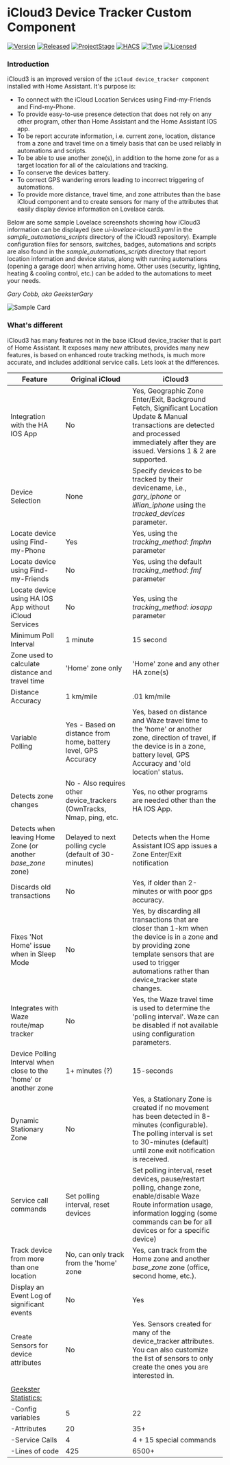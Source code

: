 # iCloud3  Device Tracker Custom Component

[![Version](https://img.shields.io/badge/Version-2.0-blue.svg)](https://github.com/gcobb321/icloud3)
[![Released](https://img.shields.io/badge/Released-November_17,_2019-blue.svg)](https://github.com/gcobb321/icloud3)
[![ProjectStage](https://img.shields.io/badge/ProjectStage-General_Availability-red.svg)](https://github.com/gcobb321/icloud3)
[![HACS](https://img.shields.io/badge/Default-orange.svg)](https://github.com/gcobb321/icloud3)
[![Type](https://img.shields.io/badge/Type-Custom_Component-orange.svg)](https://github.com/gcobb321/icloud3)
[![Licensed](https://img.shields.io/badge/Licesned-MIT-green.svg)](https://github.com/gcobb321/icloud3)

### Introduction

iCloud3 is an improved version of the `iCloud device_tracker component` installed with Home Assistant.  It's  purpose is:

* To connect with the iCloud Location Services using Find-my-Friends and Find-my-Phone.
* To provide easy-to-use presence detection that does not rely on any other program, other than Home Assistant and the Home Assistant IOS app.
* To be report accurate information, i.e. current zone, location, distance from a zone and travel time on a timely basis that can be used reliably in automations and scripts.
* To be able to use another zone(s), in addition to the home zone for as a target location for all of the calculations and tracking.
* To conserve the devices battery.
* To correct GPS wandering errors leading to incorrect triggering of automations.
* To provide more distance, travel time, and zone attributes than the base iCloud component and to create sensors for many of the attributes that easily display device information on Lovelace cards.

Below are some sample Lovelace screenshots showing how iCloud3 information can be displayed (see *ui-lovelace-icloud3.yaml* in the *sample_automations_scripts* directory of the iCloud3 repository). Example configuration files for sensors, switches, badges, automations and scripts are also found in the *sample_automations_scripts* directory that report location information and device status, along with running automations (opening a garage door) when arriving home. Other uses (security, lighting, heating & cooling control, etc.) can be added to the automations to meet your needs.

*Gary Cobb, aka GeeksterGary*


![Sample Card](https://github.com/gcobb321/icloud3/blob/master/docs/images/readme.jpg)


### What's different

iCloud3 has many features not in the base iCloud device_tracker that is part of Home Assistant. It exposes many new attributes, provides many new features, is based on enhanced route tracking methods, is much more accurate, and includes additional service calls. Lets look at the differences.

| Feature | Original iCloud | iCloud3 |
|---------|-----------------|---------|
| Integration with the HA IOS App            | No                                                           | Yes, Geographic Zone Enter/Exit, Background Fetch, Significant Location Update & Manual transactions are detected and processed immediately after they are issued. Versions 1 & 2 are supported.|
| Device Selection                           | None                                                         | Specify devices to be tracked by their devicename, i.e., *gary_iphone* or *lillian_iphone* using the *tracked_devices* parameter. |
| Locate device using Find-my-Phone | Yes | Yes, using the *tracking_method: fmphn* parameter |
| Locate device using Find-my-Friends | No | Yes, using the default *tracking_method: fmf* parameter |
| Locate device using HA IOS App without iCloud Services | No | Yes, using the *tracking_method: iosapp* parameter |
| Minimum Poll Interval | 1 minute | 15 second |
| Zone used to calculate distance and travel time | 'Home' zone only | 'Home' zone and any other HA zone(s) |
| Distance Accuracy | 1 km/mile | .01 km/mile |
| Variable Polling | Yes - Based on distance from home, battery level, GPS Accuracy | Yes, based on distance and Waze travel time to the 'home' or another zone, direction of travel, if the device is in a zone, battery level, GPS Accuracy and 'old location' status. |
| Detects zone changes | No - Also requires other device_trackers (OwnTracks, Nmap, ping, etc. | Yes, no other programs are needed other than the HA IOS App. |
| Detects when leaving Home Zone (or another *base_zone* zone) | Delayed to next polling cycle (default of 30-minutes) | Detects when the Home Assistant IOS app issues a Zone Enter/Exit notification |
| Discards old transactions | No | Yes, if older than 2-minutes or with poor gps accuracy. |
| Fixes 'Not Home' issue when in Sleep Mode | No | Yes, by discarding all transactions that are closer than 1-km when the device is in a zone and by providing zone template sensors that are used to trigger automations rather than device_tracker state changes. |
| Integrates with Waze route/map tracker | No | Yes, the Waze travel time is used to determine the 'polling interval'. Waze can be disabled if not available using configuration parameters. |
| Device Polling Interval when close to the 'home' or another zone | 1+ minutes (?) | 15-seconds |
| Dynamic Stationary Zone | No | Yes, a Stationary Zone is created if no movement has been detected in 8-minutes (configurable). The polling interval is set to 30-minutes (default) until zone exit notification is received. |
| Service call commands | Set polling interval, reset devices | Set polling interval, reset devices, pause/restart polling, change zone, enable/disable Waze Route information usage, information logging (some commands can be for all devices or for a specific device) |
| Track device from more than one location | No, can only track from the 'home' zone | Yes, can track from the Home zone and another *base_zone* zone (office, second home, etc.). |
| Display an Event Log of significant events | No | Yes |
| Create Sensors for device attributes | No | Yes. Sensors created for many of the device_tracker attributes. You can also customize the list of sensors to only create the ones you are interested in. |
| | | |
| <u>Geekster Statistics:</u> | | |
| -Config variables | 5 | 22 |
| -Attributes | 20 | 35+ |
| -Service Calls | 4 | 4 + 15 special commands |
| -Lines of code | 425 | 6500+ |